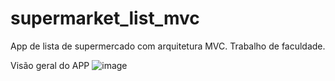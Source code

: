 # supermarket_list_mvc
App de lista de supermercado com arquitetura MVC. Trabalho de faculdade.

Visão geral do APP
![image](https://github.com/DjonathanDAvila/supermarket_list_mvc/assets/123762143/db1e39c9-e96a-48d8-b6db-74f9dec04654)


